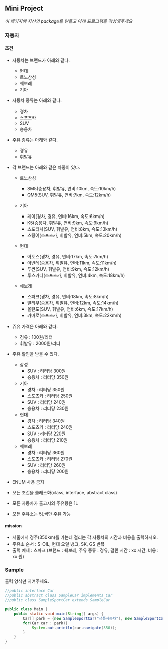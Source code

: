 ## Mini Project

*이 패키지에 자신의 package를 만들고 아래 프로그램을 작성해주세요*

### 자동차

#### 조건

- 자동차는 브랜드가 아래와 같다.
    - 현대
    - 르노삼성
    - 쉐보레
    - 기아
    
- 자동차 종류는 아래와 같다.
    - 경차
    - 스포츠카
    - SUV
    - 승용차
    
- 주유 종류는 아래와 같다.
    - 경유
    - 휘발유
    
- 각 브랜드는 아래와 같은 차종이 있다.

    - 르노삼성
    
        - SM5(승용차, 휘발유, 연비:10km, 속도:10km/h)
        - QM5(SUV, 휘발유, 연비:7km, 속도:12km/h)
    
    - 기아
    
        - 레이(경차, 경유, 연비:16km, 속도:6km/h)
        - K5(승용차, 휘발유, 연비:9km, 속도:9km/h)
        - 스포티치(SUV, 휘발유, 연비:8km, 속도:13km/h)
        - 스팅어(스포츠카, 휘발유, 연비:5km, 속도:20km/h)
    
    - 현대
    
        - 아토스(경차, 경유, 연비:17km, 속도:7km/h)
        - 아반테(승용차, 휘발유, 연비:11km, 속도:11km/h)
        - 투싼(SUV, 휘발유, 연비:9km, 속도:12km/h)
        - 투스카니(스포츠카, 휘발유, 연비:4km, 속도:18km/h)
        
    - 쉐보레 
        - 스파크(경차, 경유, 연비:18km, 속도:8km/h)
        - 말리부(승용차, 휘발유, 연비:12km, 속도:14km/h)
        - 올란도(SUV, 휘발유, 연비:6km, 속도:17km/h)
        - 카마로(스포츠카, 휘발유, 연비:3km, 속도:22km/h)
        
- 쥬유 가격은 아래와 같다.
    - 경유 : 100원/리터
    - 휘발유 : 2000원/리터
    
- 주유 할인을 받을 수 있다.
    - 삼성
        - SUV : 리터당 300원
        - 승용차 : 리터당 350원
    - 기아
        - 경차 : 리터당 350원
        - 스포츠카 : 리터당 250원
        - SUV : 리터당 240원
        - 승용차 : 리터당 230원
    - 현대
        - 경차 : 리터당 340원
        - 스포츠카 : 리터당 240원
        - SUV : 리터당 220원
        - 승용차 : 리터당 210원
    - 쉐보레
        - 경차 : 리터당 360원
        - 스포츠카 : 리터당 270원
        - SUV : 리터당 260원
        - 승용차 : 리터당 200원
        
        
- ENUM 사용 금지
- 모든 조건을 클래스화(class, interface, abstract class)
- 모든 자동차가 출고시의 주유량은 1L
- 모든 주유소는 5L씩만 주유 가능

#### mission

- 서울에서 경주(350km)를 가는데 걸리는 각 자동차의 시간과 비용을 출력하시오.
- 주유소 순서 : S-OIL, 현대 오일 뱅크, SK, GS  반복
- 출력 예제 : 스파크 (브랜드 : 쉐보레, 주유 종류 : 경유, 걸린 시간 : xx 시간, 비용 : xx 원)

### Sample

출력 양식만 지켜주세요.

```java
//public interface Car
//public abstract class SampleCar implements Car
//public class SampleSportCar extends SampleCar

public class Main {
    public static void main(String[] args) {
        Car[] park = {new SampleSportCar("샘플자동차"), new SampleSportCar("샘플자동차2")};
        for(Car car : park){
            System.out.println(car.navigate(350));
        }
    }
}
```